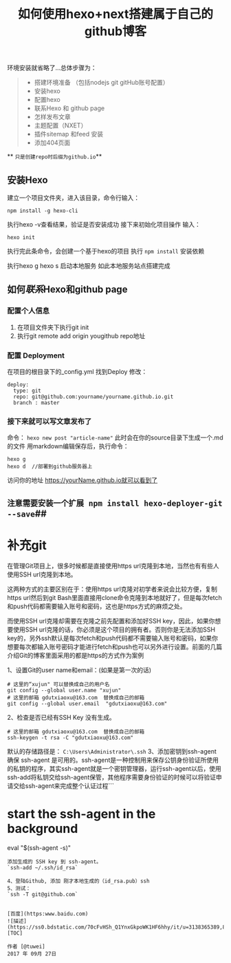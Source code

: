 ﻿---
title: 如何使用hexo+next搭建属于自己的github博客
日期: 2017-09-27 20:28:46
标签:
---

环境安装就省略了...总体步骤为：
> * 搭建环境准备 （包括nodejs git gitHub账号配置）
> * 安装hexo
> * 配置hexo
> * 联系Hexo 和 github page
> * 怎样发布文章
> * 主题配置（NXET）
> * 插件sitemap 和feed 安装
> * 添加404页面

** `只是创建repo时后缀为github.io`**

## 安装Hexo

建立一个项目文件夹，进入该目录，命令行输入：
```
npm install -g hexo-cli 

```
执行hexo -v查看结果，验证是否安装成功
接下来初始化项目操作 输入：
```
hexo init 
```
执行完此条命令，会创建一个基于hexo的项目
执行  `npm install` 安装依赖

执行hexo g  hexo s 启动本地服务 如此本地服务站点搭建完成

## 如何*联系*Hexo和github page 
### 配置个人信息
  1. 在项目文件夹下执行git init
  2. 执行git remote add origin yougithub repo地址

### 配置 Deployment
在项目的根目录下的_config.yml 找到Deploy 修改：
```
deploy:
  type: git
  repo: git@github.com:yourname/yourname.github.io.git
  branch : master
```
### 接下来就可以写文章发布了
命令：
`hexo new post "article-name"`
此时会在你的source目录下生成一个.md的文件
用markdown编辑保存后，执行命令：
```
hexo g
hexo d  //部署到github服务器上
```
访问你的地址 https://yourName.github.io就可以看到了

## `注意需要安装一个扩展 npm install hexo-deployer-git --save`##

# 补充git
在管理Git项目上，很多时候都是直接使用https url克隆到本地，当然也有有些人使用SSH url克隆到本地。

这两种方式的主要区别在于：使用https url克隆对初学者来说会比较方便，复制https url然后到git Bash里面直接用clone命令克隆到本地就好了，但是每次fetch和push代码都需要输入账号和密码，这也是https方式的麻烦之处。

而使用SSH url克隆却需要在克隆之前先配置和添加好SSH key，因此，如果你想要使用SSH url克隆的话，你必须是这个项目的拥有者。否则你是无法添加SSH key的，另外ssh默认是每次fetch和push代码都不需要输入账号和密码，如果你想要每次都输入账号密码才能进行fetch和push也可以另外进行设置。前面的几篇介绍Git的博客里面采用的都是https的方式作为案例

1、设置Git的user name和email：(如果是第一次的话)
```
# 这里的“xujun" 可以替换成自己的用户名
git config --global user.name "xujun"
# 这里的邮箱 gdutxiaoxu@163.com  替换成自己的邮箱
git config --global user.email  "gdutxiaoxu@163.com"
```
2、检查是否已经有SSH Key 没有生成。
```
# 这里的邮箱 gdutxiaoxu@163.com  替换成自己的邮箱
ssh-keygen -t rsa -C "gdutxiaoxu@163.com"
```
默认的存储路径是：
`C:\Users\Administrator\.ssh`
3、添加密钥到ssh-agent
确保 ssh-agent 是可用的。ssh-agent是一种控制用来保存公钥身份验证所使用的私钥的程序，其实ssh-agent就是一个密钥管理器，运行ssh-agent以后，使用ssh-add将私钥交给ssh-agent保管，其他程序需要身份验证的时候可以将验证申请交给ssh-agent来完成整个认证过程```
# start the ssh-agent in the background
eval "$(ssh-agent -s)"
```
添加生成的 SSH key 到 ssh-agent。
`ssh-add ~/.ssh/id_rsa`

4、登陆Github, 添加 刚才本地生成的（id_rsa.pub）ssh 
5、测试：
`ssh -T git@github.com`


[百度](https:www.baidu.com)
![描述](https://ss0.bdstatic.com/70cFvHSh_Q1YnxGkpoWK1HF6hhy/it/u=3138365389,851751545&fm=27&gp=0.jpg)
[TOC]

作者 [@tuwei]    
2017 年 09月 27日  